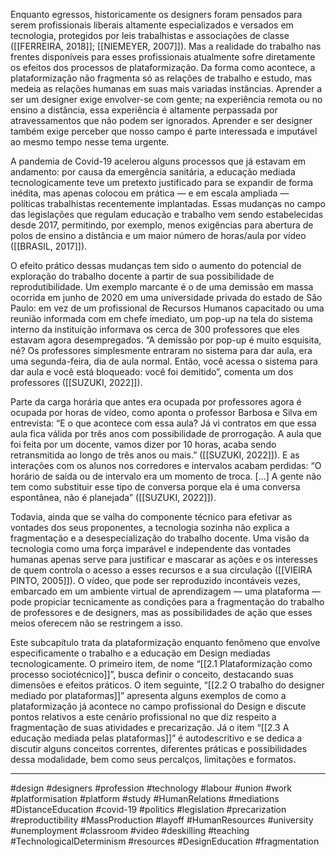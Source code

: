 Enquanto egressos, historicamente os designers foram pensados para serem profissionais liberais altamente especializados e versados em tecnologia, protegidos por leis trabalhistas e associações de classe ([[FERREIRA, 2018]]; [[NIEMEYER, 2007]]). Mas a realidade do trabalho nas frentes disponíveis para esses profissionais atualmente sofre diretamente os efeitos dos processos de plataformização. Da forma como acontece, a plataformização não fragmenta só as relações de trabalho e estudo, mas medeia as relações humanas em suas mais variadas instâncias. Aprender a ser um designer exige envolver-se com gente; na experiência remota ou no ensino a distância, essa experiência é altamente perpassada por atravessamentos que não podem ser ignorados. Aprender e ser designer também exige perceber que nosso campo é parte interessada e imputável ao mesmo tempo nesse tema urgente.

A pandemia de Covid-19 acelerou alguns processos que já estavam em andamento: por causa da emergência sanitária, a educação mediada tecnologicamente teve um pretexto justificado para se expandir de forma inédita, mas apenas colocou em prática — e em escala ampliada — políticas trabalhistas recentemente implantadas. Essas mudanças no campo das legislações que regulam educação e trabalho vem sendo estabelecidas desde 2017, permitindo, por exemplo, menos exigências para abertura de polos de ensino a distância e um maior número de horas/aula por vídeo ([[BRASIL, 2017]]).

O efeito prático dessas mudanças tem sido o aumento do potencial de exploração do trabalho docente a partir de sua possibilidade de reprodutibilidade. Um exemplo marcante é o de uma demissão em massa ocorrida em junho de 2020 em uma universidade privada do estado de São Paulo: em vez de um profissional de Recursos Humanos capacitado ou uma reunião informada com em chefe imediato, um pop-up na tela do sistema interno da instituição informava os cerca de 300 professores que eles estavam agora desempregados. “A demissão por pop-up é muito esquisita, né? Os professores simplesmente entraram no sistema para dar aula, era uma segunda-feira, dia de aula normal. Então, você acessa o sistema para dar aula e você está bloqueado: você foi demitido”, comenta um dos professores ([[SUZUKI, 2022]]).

Parte da carga horária que antes era ocupada por professores agora é ocupada por horas de vídeo, como aponta o professor Barbosa e Silva em entrevista: “E o que acontece com essa aula? Já vi contratos em que essa aula fica válida por três anos com possibilidade de prorrogação. A aula que foi feita por um docente, vamos dizer por 10 horas, acaba sendo retransmitida ao longo de três anos ou mais.” ([[SUZUKI, 2022]]). E as interações com os alunos nos corredores e intervalos acabam perdidas: “O horário de saída ou de intervalo era um momento de troca. [...] A gente não tem como substituir esse tipo de conversa porque ela é uma conversa espontânea, não é planejada” ([[SUZUKI, 2022]]).

Todavia, ainda que se valha do componente técnico para efetivar as vontades dos seus proponentes, a tecnologia sozinha não explica a fragmentação e a desespecialização do trabalho docente. Uma visão da tecnologia como uma força imparável e independente das vontades humanas apenas serve para justificar e mascarar as ações e os interesses de quem controla o acesso a esses recursos e a sua circulação ([[VIEIRA PINTO, 2005]]). O vídeo, que pode ser reproduzido incontáveis vezes, embarcado em um ambiente virtual de aprendizagem — uma plataforma — pode propiciar tecnicamente as condições para a fragmentação do trabalho de professores e de designers, mas as possibilidades de ação que esses meios oferecem não se restringem a isso.

Este subcapítulo trata da plataformização enquanto fenômeno que envolve especificamente o trabalho e a educação em Design mediadas tecnologicamente. O primeiro item, de nome “[[2.1 Plataformização como processo sociotécnico]]”, busca definir o conceito, destacando suas dimensões e efeitos práticos. O item seguinte, “[[2.2 O trabalho do designer mediado por plataformas]]” apresenta alguns exemplos de como a plataformização já acontece no campo profissional do Design e discute pontos relativos a este cenário profissional no que diz respeito a fragmentação de suas atividades e precarização. Já o item “[[2.3 A educação mediada pelas plataformas]]” é autodescritivo e se dedica a discutir alguns conceitos correntes, diferentes práticas e possibilidades dessa modalidade, bem como seus percalços, limitações e formatos.

---
#design #designers #profession #technology #labour #union #work #platformisation #platform #study #HumanRelations #mediations #DistanceEducation #covid-19 #politics #legislation #precarization #reproductibility #MassProduction #layoff #HumanResources #university #unemployment #classroom #video #deskilling #teaching #TechnologicalDeterminism #resources #DesignEducation #fragmentation